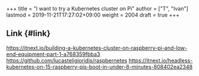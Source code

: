 +++
title = "I want to try a Kubernetes cluster on Pi"
author = ["T", "Ivan"]
lastmod = 2019-11-21T17:27:02+09:00
weight = 2004
draft = true
+++

## Link {#link}

<https://itnext.io/building-a-kubernetes-cluster-on-raspberry-pi-and-low-end-equipment-part-1-a768359fbba3>
<https://github.com/lucasteligioridis/raspbernetes>
<https://itnext.io/headless-kubernetes-on-15-raspberry-pis-boot-in-under-8-minutes-808402ea2348>
